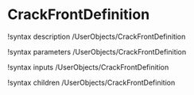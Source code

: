 <!-- MOOSE Documentation Stub: Remove this when content is added. -->

# CrackFrontDefinition
!syntax description /UserObjects/CrackFrontDefinition

!syntax parameters /UserObjects/CrackFrontDefinition

!syntax inputs /UserObjects/CrackFrontDefinition

!syntax children /UserObjects/CrackFrontDefinition
